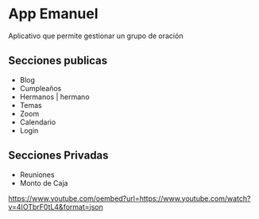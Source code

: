 # App Emanuel
Aplicativo que permite gestionar un grupo de oración

## Secciones publicas
* Blog
* Cumpleaños
* Hermanos | hermano
* Temas
* Zoom
* Calendario
* Login

## Secciones Privadas
* Reuniones
* Monto de Caja

https://www.youtube.com/oembed?url=https://www.youtube.com/watch?v=4IOTbrF0tL4&format=json